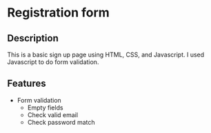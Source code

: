 # Registration form

## Description
This is a basic sign up page using HTML, CSS, and Javascript. I used Javascript to do form validation.

## Features
- Form validation
    -  Empty fields
    -  Check valid email
    -  Check password match